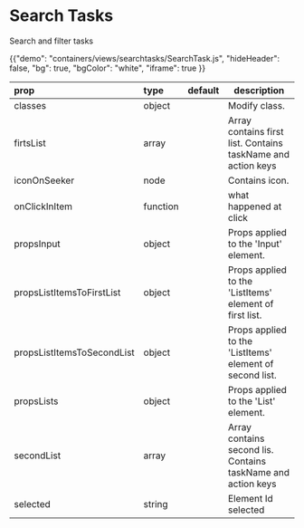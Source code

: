 # Search Tasks

<p class="description">Search and filter tasks</p>

{{"demo": "containers/views/searchtasks/SearchTask.js", "hideHeader": false, "bg": true, "bgColor": "white", "iframe": true }}

| prop                       | type    |default| description                                               |
| :------------------------- |:--------|------:|----------------------------------------------------------- |
| classes                    | object  | | Modify class.                                             |
| firtsList                  | array   |  | Array contains first list. Contains taskName and action keys    |
| iconOnSeeker               | node    | | Contains icon.                                            |
| onClickInItem              | function   | |  what happened at click |
| propsInput                 | object  | | Props applied to the 'Input' element.                     |
| propsListItemsToFirstList  | object  | |Props applied to the 'ListItems' element of first list.   |
| propsListItemsToSecondList | object  | | Props applied to the 'ListItems' element of second  list. |
| propsLists                 | object  | | Props applied to the 'List' element.                      |
| secondList                 | array   | | Array contains second lis. Contains taskName and action keys  |
| selected                 | string  | |  Element Id selected                     |